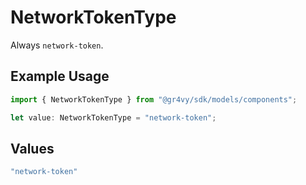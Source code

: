 # NetworkTokenType

Always `network-token`.

## Example Usage

```typescript
import { NetworkTokenType } from "@gr4vy/sdk/models/components";

let value: NetworkTokenType = "network-token";
```

## Values

```typescript
"network-token"
```